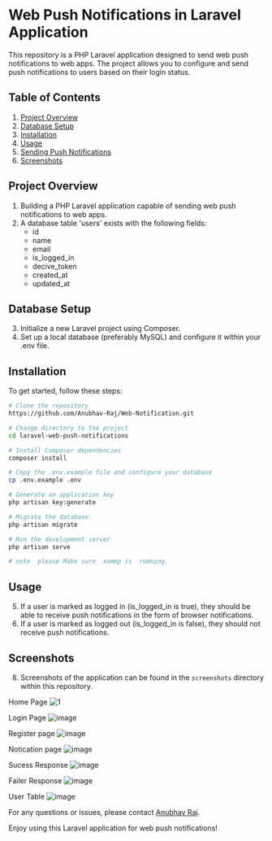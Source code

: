 # Web Push Notifications in Laravel Application

This repository is a PHP Laravel application designed to send web push notifications to web apps. The project allows you to configure and send push notifications to users based on their login status.

## Table of Contents
1. [Project Overview](#project-overview)
2. [Database Setup](#database-setup)
3. [Installation](#installation)
4. [Usage](#usage)
5. [Sending Push Notifications](#sending-push-notifications)
6. [Screenshots](#screenshots)

## Project Overview
1. Building a PHP Laravel application capable of sending web push notifications to web apps.
2. A database table 'users' exists with the following fields: 
   - id
   - name
   - email
   - is_logged_in
   - decive_token
   - created_at
   - updated_at

## Database Setup
3. Initialize a new Laravel project using Composer.
4. Set up a local database (preferably MySQL) and configure it within your .env file.

## Installation
To get started, follow these steps:

```bash
# Clone the repository
https://github.com/Anubhav-Raj/Web-Notification.git

# Change directory to the project
cd laravel-web-push-notifications

# Install Composer dependencies
composer install

# Copy the .env.example file and configure your database
cp .env.example .env

# Generate an application key
php artisan key:generate

# Migrate the database
php artisan migrate

# Run the development server
php artisan serve

# note  please Make sure  xammp is  rumning.
```

## Usage
5. If a user is marked as logged in (is_logged_in is true), they should be able to receive push notifications in the form of browser notifications.
6. If a user is marked as logged out (is_logged_in is false), they should not receive push notifications.



## Screenshots
8. Screenshots of the application can be found in the `screenshots` directory within this repository.

Home Page
![1](https://github.com/Anubhav-Raj/Web-Notification/assets/72142278/5a71a24d-d050-49d0-b700-d3dcb2a324ec)

Login Page
![image](https://github.com/Anubhav-Raj/Web-Notification/assets/72142278/ffd22656-4991-415b-b445-157163711b41)

 Register page
![image](https://github.com/Anubhav-Raj/Web-Notification/assets/72142278/c5257d87-0c75-4a33-9a4e-5e30180ce0da)

Notication page
![image](https://github.com/Anubhav-Raj/Web-Notification/assets/72142278/fae811a4-f713-4948-bcc0-7dbe3bae02f4)

Sucess Response
![image](https://github.com/Anubhav-Raj/Web-Notification/assets/72142278/545b8d5e-b37b-458c-bcd0-eb0e5ad9151e)

Failer  Response
![image](https://github.com/Anubhav-Raj/Web-Notification/assets/72142278/f16baaa5-79fa-4faf-a767-8c5609a4523b)

User Table
![image](https://github.com/Anubhav-Raj/Web-Notification/assets/72142278/12d69b4a-0b65-4887-95a3-9104edf5f33d)



For any questions or issues, please contact [Anubhav Raj](mailto:rajputanubhav65@gmail.com).

Enjoy using this Laravel application for web push notifications!
